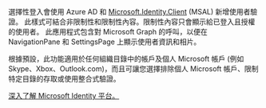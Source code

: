 ﻿選擇性登入會使用 Azure AD 和 [Microsoft.Identity.Client](https://www.nuget.org/packages/Microsoft.Identity.Client) (MSAL) 新增使用者驗證。
此樣式可結合非限制性和限制性內容。限制性內容只會顯示給已登入且授權的使用者。
此應用程式包含對 Microsoft Graph 的呼叫，以便在 NavigationPane 和 SettingsPage 上顯示使用者資訊和相片。

根據預設，此功能適用於任何組織目錄中的帳戶及個人 Microsoft 帳戶 (例如 Skype、Xbox、Outlook.com)，而且可讓您選擇排除個人 Microsoft 帳戶、限制特定目錄的存取或使用整合式驗證。

[深入了解 Microsoft Identity 平台。](https://docs.microsoft.com/azure/active-directory/develop/v2-overview)
